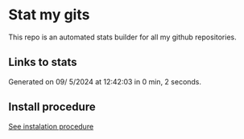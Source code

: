 # Stat my gits

This repo is an automated stats builder for all my github repositories.

## Links to stats


Generated on 09/ 5/2024 at 12:42:03 in 0 min, 2 seconds.

## Install procedure

[See instalation procedure](./src/install.md)
